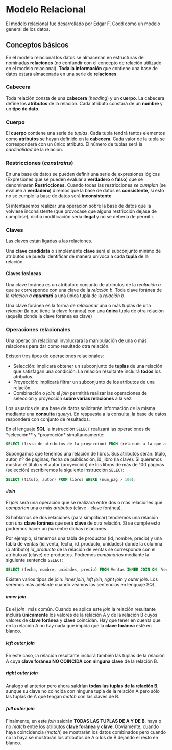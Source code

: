 # Modelo Relacional

El modelo relacional fue desarrollado por Edgar F. Codd como un modelo general de los datos.

## Conceptos básicos

En el modelo relacional los datos se almacenan en estructuras de nominadas **relaciones** (no confundir con el concepto de relación utilizado en el modelo relacional). **Toda la información** que contiene una base de datos estará almacenada en una serie de **relaciones**.

### Cabecera

Toda relación consta de una **cabecera** (_heading_) y un **cuerpo**. La cabecera define los **atributos** de la relación. Cada atributo constará de un **nombre** y un **tipo de dato**.

### Cuerpo

El **cuerpo** contiene una serie de _tuplas_. Cada tupla tendrá tantos elementos como **atributos** se hayan definido en la **cabecera**. Cada valor de la tupla se corresponderá con un único atributo. El número de tuplas será la _cardinalidad_ de la relación.

### Restricciones (_constrains_)

En una base de datos se pueden definir una serie de expresiones lógicas (Expresiones que se pueden evaluar a **verdadero** o **falso**) que se denominarán **Restricciones**. Cuando todas las restricciones _se cumplan_ (se evalúen a **verdadero**) diremos que la base de datos es **consistente**, si esto no se cumple la base de datos será **inconsistente**.

Si intentásemos realizar una operación sobre la base de datos que la volviese inconsistente (que provocase que alguna restricción dejase de cumplirse), dicha modificación sería **ilegal** y no se debería de permitir.

### Claves

Las claves están ligadas a las relaciones.

Una **clave candidata** o simplemente **clave** será el subconjunto mínimo de atributos ue pueda identificar de manera unívoca a cada **tupla** de la relación.

#### Claves foráneas

Una clave foránea es un atributo o conjunto de atributos de la _realación a_ que se corresponde con una clave de la _relación b_. Toda clave foránea de la _relación a_ **_apuntará_** a una única tupla de la _relación b_.

Una clave foránea es la forma de _relacionar_ una o más tuplas de una _relación_ (la que tiene la clave foránea) con una **única** tupla de otra relación (aquella donde la clave foránea es clave)

### Operaciones relacionales

Una operación relacional involucrará la manipulación de una o más relaciones para dar como resultado otra relación.

Existen tres tipos de operaciones relacionales:

- Selección: implicará obtener un subconjunto de **tuplas** de una relación que satisfagan una condición. La relación resultante incluirá **todos** los atributos.
- Proyección: implicará filtrar un subconjunto de los atributos de una relación.
- Combinación o _join_: el _join_ permitirá realizar las operaciones de selección y proyección **sobre varias relaciones** a la vez.

Los usuarios de una base de datos solicitarán información de la misma mediante una **consulta** (_query_). En respuesta a la consulta, la base de datos responderá con conjunto de resultados.

En el lenguaje **SQL** la instrucción `SELECT` realizará las operaciones de *selección\*\* y *proyección\* simultáneamente:

```SQL
SELECT (lista de atributos de la proyección) FROM (relación a la que afecta) WHERE (condición de selección de las tuplas);
```

Supongamos que tenemos una relación de libros. Sus atributos serán: título, autor, nº de páginas, fecha de publicación, id_libro (la clave). Si queremos mostrar el título y el autor (proyección) de los libros de más de 100 páginas (selección) escribiremos la siguiente instrucción `SELECT`:

```SQL
SELECT (título, autor) FROM libros WHERE (num_pag > 100);
```

#### _Join_

El _join_ será una operación que se realizará entre dos o más relaciones que _compartan_ una o más _atributos_ (clave - clave foránea).

Si hablamos de dos relaciones (para simplificar) tendremos una relación con una **clave foránea** que será **clave** de otra relación. Si se cumple esto podremos hacer un _join_ entre dichas relaciones.

Por ejemplo, si tenemos una tabla de productos (id, nombre, precio) y una tabla de ventas (id_venta, fecha, id_producto, unidades) donde la columna (o atributo) _id_producto_ de la relación de ventas se corresponde con el atributo _id_ (clave) de productos. Podremos _combinarlas_ mediante la siguiente sentencia `SELECT`:

```SQL
SELECT (fecha, nombre, unidades, precio) FROM Ventas INNER JOIN ON  Ventas.id_producto == Productos.id;
```

Existen varios tipos de join: _inner join_, _left join_, _right join_ y _outer join_. Los veremos más adelante cuando veamos las sentencias en lenguaje SQL.

##### _inner join_

Es el _join_ _más común. Cuando se aplica este _join_ la relación resultante incluirá **únicamente** los valores de la relación A y de la relación B cuyos valores de **clave foránea** y **clave** coincidan. Hay que tener en cuenta que en la relación A no hay nada que impida que la **clave foránea** esté en blanco.

##### _left outer join_

En este caso, la relación resultante incluirá también las tuplas de la relación A cuya **clave foránea NO COINCIDA con ninguna clave** de la relación B.

##### _right outer join_

Análogo al anterior pero ahora saldrían **todas las tuplas de la relación B**, aunque su clave no coincida con ninguna tupla de la relación A pero sólo las tuplas de A que tengan _match_ con las claves de B.

##### _full outer join_

Finalmente, en este _join_ saldrán **TODAS LAS TUPLAS DE A Y DE B**, haya o no _match_ entre los atributos **clave foránea** y **clave**. Obviamente, cuando haya coincidencia (_match_) se mostrarán los datos combinados pero cuando no la haya se mostrarán los atributos de A o los de B dejando el resto en blanco.

